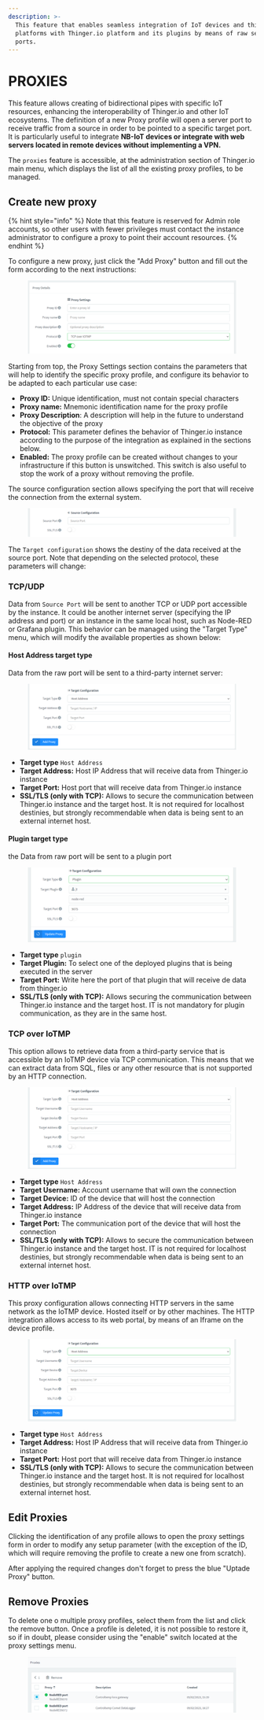 ```yaml
---
description: >-
  This feature that enables seamless integration of IoT devices and third-party
  platforms with Thinger.io platform and its plugins by means of raw server
  ports.
---
```


# PROXIES

This feature allows creating of bidirectional pipes with specific IoT resources, enhancing the interoperability of Thinger.io and other IoT ecosystems. The definition of a new Proxy profile will open a server port to receive traffic from a source in order to be pointed to a specific target port.  It is particularly useful to integrate **NB-IoT devices or integrate with web servers located in remote devices without implementing a VPN.**&#x20;

The `proxies` feature is accessible, at the administration section of Thinger.io main menu, which displays the list of all the existing proxy profiles, to be managed.&#x20;

## Create new proxy

{% hint style="info" %}
Note that this feature is reserved for Admin role accounts, so other users with fewer privileges must contact the instance administrator to configure a proxy to point their account resources.
{% endhint %}

To configure a new proxy, just click the "Add Proxy" button and fill out the form according to the next instructions:&#x20;

<figure><img src=".gitbook/assets/image (26).png" alt=""><figcaption></figcaption></figure>

Starting from top, the Proxy Settings section contains the parameters that will help to identify the specific proxy profile, and configure its behavior to be adapted to each particular use case:&#x20;

* **Proxy ID:** Unique identification, must not contain special characters&#x20;
* **Proxy name:** Mnemonic identification name for the proxy profile
* **Proxy Description**: A description will help in the future to understand the objective of the  proxy
* **Protocol:**  This parameter defines the behavior of Thinger.io instance according to the purpose of the integration as explained in the sections below.   &#x20;
* **Enabled:** The proxy profile can be created without changes to your infrastructure if this button is unswitched. This switch is also useful to stop the work of a proxy without removing the profile.&#x20;

The source configuration section allows specifying the port that will receive the connection from the external system.&#x20;

<figure><img src=".gitbook/assets/image (46).png" alt=""><figcaption></figcaption></figure>

The `Target configuration` shows the destiny of the data received at the source port. Note that depending on the selected protocol, these parameters will change:&#x20;

### TCP/UDP

Data from `Source Port` will be sent to another TCP or UDP port accessible by the instance. It could be another internet server (specifying the IP address and port) or an instance in the same local host, such as Node-RED or Grafana plugin. This behavior can be managed using the "Target Type" menu, which will modify the available properties as shown below:&#x20;

#### Host Address target type

Data from the raw port will be sent to a third-party internet server:

<figure><img src=".gitbook/assets/image (70).png" alt=""><figcaption></figcaption></figure>

* **Target type** `Host Address`
* **Target Address:** Host IP Address that will receive data from Thinger.io instance
* **Target Port:** Host port that will receive data from Thinger.io instance
* **SSL/TLS (only with TCP):** Allows to secure the communication between Thinger.io instance and the target host. It is not required for localhost destinies, but strongly recommendable when data is being sent to an external internet host.&#x20;

#### Plugin target type

the Data from raw port will be sent to a plugin port

<figure><img src=".gitbook/assets/image (43).png" alt=""><figcaption></figcaption></figure>

* **Target type** `plugin`
* **Target Plugin:** To select one of the deployed plugins that is being executed in the server
* **Target Port:** Write here the port of that plugin that will receive de data from thinger.io
* **SSL/TLS (only with TCP):** Allows securing the communication between Thinger.io instance and the target host. IT is not mandatory for plugin communication, as they are in the same host.&#x20;

### TCP over IoTMP

This option allows to retrieve data from a third-party service that is accessible by an IoTMP device vía TCP communication. This means that we can extract data from SQL, files or any other resource that is not supported by an HTTP connection. &#x20;

<figure><img src=".gitbook/assets/image (2).png" alt=""><figcaption></figcaption></figure>

* **Target type** `Host Address`
* **Target Username:** Account username that will own the connection
* **Target Device:** ID of the device that will host the connection
* **Target Address:** IP Address of the device that will receive data from Thinger.io instance
* **Target Port:** The communication port of the device that will host the connection
* **SSL/TLS (only with TCP):** Allows to secure the communication between Thinger.io instance and the target host. IT is not required for localhost destinies, but strongly recommendable when data is being sent to an external internet host.&#x20;

### HTTP over IoTMP

This proxy configuration allows connecting HTTP servers in the same network as the IoTMP device. Hosted itself or by other machines. The HTTP integration allows access to its web portal, by means of an Iframe on the device profile.



<figure><img src=".gitbook/assets/image (27).png" alt=""><figcaption></figcaption></figure>

* **Target type** `Host Address`
* **Target Address:** Host IP Address that will receive data from Thinger.io instance
* **Target Port:** Host port that will receive data from Thinger.io instance
* **SSL/TLS (only with TCP):** Allows to secure the communication between Thinger.io instance and the target host. It is not required for localhost destinies, but strongly recommendable when data is being sent to an external internet host.&#x20;

## Edit Proxies

Clicking the identification of any profile allows to open the proxy settings form in order to modify any setup parameter (with the exception of the ID, which will require removing the profile to create a new one from scratch).

After applying the required changes don't forget to press the blue "Uptade Proxy" button.&#x20;

## Remove Proxies

To delete one o multiple proxy profiles, select them from the list and click the remove button. Once a profile is deleted, it is not possible to restore it, so if in doubt, please consider using the "enable" switch located at the proxy settings menu.&#x20;

<figure><img src=".gitbook/assets/image (16).png" alt=""><figcaption></figcaption></figure>

